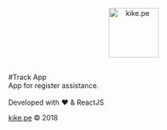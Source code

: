 <p align="center">
    <a href="http://kike.pe" target="_blank">
        <img src="https://kike.pe/img/logoBlue.svg" alt="kike.pe" width="100"/>
    </a>
    <br><br>
</p>
#Track App
<br>
App for register assistance. <br>
<br>
Developed with ♥ & ReactJS

[kike.pe](https://kike.pe) © 2018